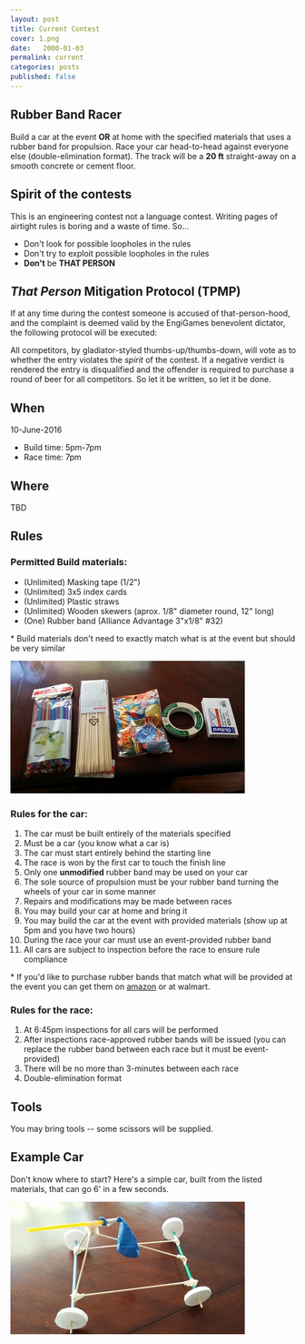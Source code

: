 ```yaml
---
layout: post
title: Current Contest
cover: 1.png
date:   2000-01-03
permalink: current
categories: posts
published: false
---
```


## Rubber Band Racer

Build a car at the event **OR** at home with the specified materials that uses a rubber band for propulsion. Race your car head-to-head against everyone else (double-elimination format). The track will be a **20 ft** straight-away on a smooth concrete or cement floor.

## Spirit of the contests

This is an engineering contest not a language contest. Writing pages of airtight rules is boring and a waste of time. So...

 * Don't look for possible loopholes in the rules
 * Don't try to exploit possible loopholes in the rules
 * **Don't** be **THAT PERSON**

## *That Person* Mitigation Protocol (TPMP)

If at any time during the contest someone is accused of that-person-hood, and the complaint is deemed valid by the EngiGames benevolent dictator, the following protocol will be executed:

All competitors, by gladiator-styled thumbs-up/thumbs-down, will vote as to whether the entry violates the *spirit* of the contest. If a negative verdict is rendered the entry is disqualified and the offender is required to purchase a round of beer for all competitors. So let it be written, so let it be done.

## When

10-June-2016

 * Build time: 5pm-7pm
 * Race time: 7pm

## Where

TBD

## Rules

### Permitted Build materials:

 * (Unlimited) Masking tape (1/2")
 * (Unlimited) 3x5 index cards
 * (Unlimited) Plastic straws
 * (Unlimited) Wooden skewers (aprox. 1/8" diameter round, 12" long)
 * (One) Rubber band (Alliance Advantage 3"x1/8" #32)

\* Build materials don't need to exactly match what is at the event but should be very similar


![materials](https://raw.githubusercontent.com/EngiGames/engigames.github.io/master/event_pics/02_BalloonRacer/material.jpg "material")
 
### Rules for the car:

 1. The car must be built entirely of the materials specified
 3. Must be a car (you know what a car is)
 4. The car must start entirely behind the starting line
 5. The race is won by the first car to touch the finish line
 6. Only one **unmodified** rubber band may be used on your car
 8. The sole source of propulsion must be your rubber band turning the wheels of your car in some manner
 8. Repairs and modifications may be made between races
 9. You may build your car at home and bring it
 10. You may build the car at the event with provided materials (show up at 5pm and you have two hours)
 11. During the race your car must use an event-provided rubber band
 12. All cars are subject to inspection before the race to ensure rule compliance

\* If you'd like to purchase rubber bands that match what will be provided at the event you can get them on [amazon](http://www.amazon.com/Alliance-Advantage-Rubber-Band-Inches/dp/B008X09WWQ/ref=sr_1_1?ie=UTF8&qid=1463161552&sr=8-1&keywords=advantage+rubber+band+32) or at walmart.

### Rules for the race:

 1. At 6:45pm inspections for all cars will be performed
 2. After inspections race-approved rubber bands will be issued (you can replace the rubber band between each race but it must be event-provided)
 3. There will be no more than 3-minutes between each race
 4. Double-elimination format

## Tools

You may bring tools -- some scissors will be supplied.

## Example Car

Don't know where to start? Here's a simple car, built from the listed materials, that can go 6' in a few seconds.

![car](https://raw.githubusercontent.com/EngiGames/engigames.github.io/master/event_pics/02_BalloonRacer/car.jpg "car")
